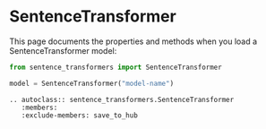 # SentenceTransformer

This page documents the properties and methods when you load a SentenceTransformer model:
```python
from sentence_transformers import SentenceTransformer

model = SentenceTransformer("model-name")
```

```eval_rst
.. autoclass:: sentence_transformers.SentenceTransformer
   :members:
   :exclude-members: save_to_hub

```